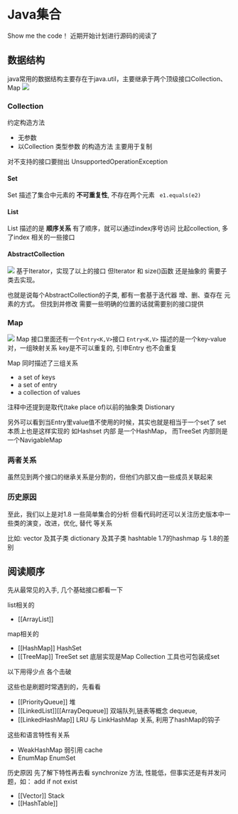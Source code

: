 # Java集合
Show me the code！
近期开始计划进行源码的阅读了

## 数据结构
java常用的数据结构主要存在于java.util，主要继承于两个顶级接口Collection、Map
![](http://zpengg.oss-cn-shenzhen.aliyuncs.com/img/23199c9d9b475d577daf4f4e8211fd22.png)

### Collection
约定构造方法
 - 无参数
 - 以Collection 类型参数 的构造方法 主要用于复制

对不支持的接口要抛出 UnsupportedOperationException

#### Set
Set 描述了集合中元素的 **不可重复性**, 不存在两个元素 ` e1.equals(e2)`

#### List
List 描述的是 **顺序关系**
有了顺序，就可以通过index序号访问
比起collection, 多了index 相关的一些接口

#### AbstractCollection
![](http://zpengg.oss-cn-shenzhen.aliyuncs.com/img/542ced3a26aa9b6dda14b5d0de0aa4b3.png)
基于Iterator，实现了以上的接口
但Iterator 和 size()函数 还是抽象的 需要子类去实现。

也就是说每个AbstractCollection的子类, 都有一套基于迭代器 增、删、查存在 元素的方式。
但找到并修改 需要一些明确的位置的话就需要别的接口提供

### Map
![](http://zpengg.oss-cn-shenzhen.aliyuncs.com/img/8a92473914125932eafee58fa4358665.png)
Map 接口里面还有一个`Entry<K,V>`接口
`Entry<K,V>` 描述的是一个key-value对，一组映射关系
key是不可以重复的, 引申Entry 也不会重复

Map 同时描述了三组关系 
 - a set of keys
 - a set of entry
 - a collection of values

注释中还提到是取代(take place of)以前的抽象类 Distionary

另外可以看到当Entry里value值不使用的时候，其实也就是相当于一个set了
set本质上也是这样实现的
如Hashset 内部 是一个HashMap， 而TreeSet 内部则是一个NavigableMap

### 两者关系
虽然见到两个接口的继承关系是分割的，但他们内部又由一些成员关联起来

### 历史原因
至此，我们以上是对1.8 一些简单集合的分析
但看代码时还可以关注历史版本中一些类的演变，改进，优化, 替代 等关系

比如:
vector 及其子类
dictionary 及其子类 hashtable
1.7的hashmap 与 1.8的差别

## 阅读顺序

先从最常见的入手, 几个基础接口都看一下

list相关的
 - [[ArrayList]]

map相关的
 - [[HashMap]] HashSet
 - [[TreeMap]] TreeSet
set 底层实现是Map
Collection 工具也可包装成set

以下用得少点 各个击破

这些也是刷题时常遇到的，先看看
 - [[PriorityQueue]] 堆
 - [[LinkedList]][[ArrayDequeue]] 双端队列,链表等概念 dequeue, 
 - [[LinkedHashMap]] LRU 与 LinkHashMap 关系, 利用了hashMap的钩子 

这些和语言特性有关系
 - WeakHashMap 弱引用 cache
 - EnumMap EnumSet

历史原因 先了解下特性再去看
synchronize 方法, 性能低，但事实还是有并发问题，如： add if not exist
 - [[Vector]] Stack
 - [[HashTable]]
